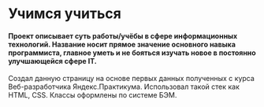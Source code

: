 # Учимся учиться
#### Проект описывает суть работы/учёбы в сфере информационных технологий. Название носит прямое значение основного навыка программиста, главное уметь и не бояться изучать новое в постоянно улучшающейся сфере IT.
Создал данную страницу на основе первых данных полученных с курса Веб-разработчика Яндекс.Практикума. Использовал такой стек как HTML, CSS. Классы оформлены по системе БЭМ.

